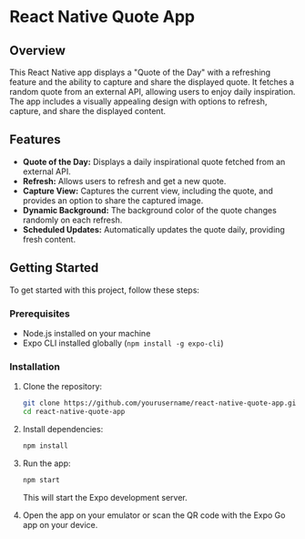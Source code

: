 
# React Native Quote App

## Overview

This React Native app displays a "Quote of the Day" with a refreshing feature and the ability to capture and share the displayed quote. It fetches a random quote from an external API, allowing users to enjoy daily inspiration. The app includes a visually appealing design with options to refresh, capture, and share the displayed content.


## Features

- **Quote of the Day:** Displays a daily inspirational quote fetched from an external API.
- **Refresh:** Allows users to refresh and get a new quote.
- **Capture View:** Captures the current view, including the quote, and provides an option to share the captured image.
- **Dynamic Background:** The background color of the quote changes randomly on each refresh.
- **Scheduled Updates:** Automatically updates the quote daily, providing fresh content.

## Getting Started

To get started with this project, follow these steps:

### Prerequisites

- Node.js installed on your machine
- Expo CLI installed globally (`npm install -g expo-cli`)

### Installation

1. Clone the repository:

   ```bash
   git clone https://github.com/yourusername/react-native-quote-app.git
   cd react-native-quote-app
   ```

2. Install dependencies:

   ```bash
   npm install
   ```

3. Run the app:

   ```bash
   npm start
   ```

   This will start the Expo development server.

4. Open the app on your emulator or scan the QR code with the Expo Go app on your device.


